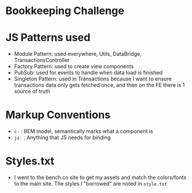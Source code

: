 # Bookkeeping Challenge

# JS Patterns used
- Module Pattern: used everywhere, Utils, DataBridge, TransactionsController
- Factory Pattern: used to create view components
- PubSub: used for events to handle when data load is finished
- Singleton Pattern: used in Transactions because I want to ensure transactions data only gets fetched once, and then on the FE there is 1 source of truth

# Markup Conventions
- `c-` : BEM model, semantically marks what a component is
- `js-` : Anything that JS needs for binding

# Styles.txt
- I went to the bench.co site to get my assets and match the colors/fonts to the main site. The styles I "borrowed" are noted in `style.txt`
